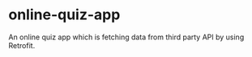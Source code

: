 # online-quiz-app
An online quiz app which is fetching data from third party API by using Retrofit.
